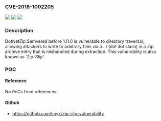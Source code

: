 ### [CVE-2018-1002205](https://cve.mitre.org/cgi-bin/cvename.cgi?name=CVE-2018-1002205)
![](https://img.shields.io/static/v1?label=Product&message=DotNetZip.Semvered&color=blue)
![](https://img.shields.io/static/v1?label=Version&message=%3C%201.11.0%20&color=brighgreen)
![](https://img.shields.io/static/v1?label=Vulnerability&message=CWE-22&color=brighgreen)

### Description

DotNetZip.Semvered before 1.11.0 is vulnerable to directory traversal, allowing attackers to write to arbitrary files via a ../ (dot dot slash) in a Zip archive entry that is mishandled during extraction. This vulnerability is also known as 'Zip-Slip'.

### POC

#### Reference
No PoCs from references.

#### Github
- https://github.com/snyk/zip-slip-vulnerability

